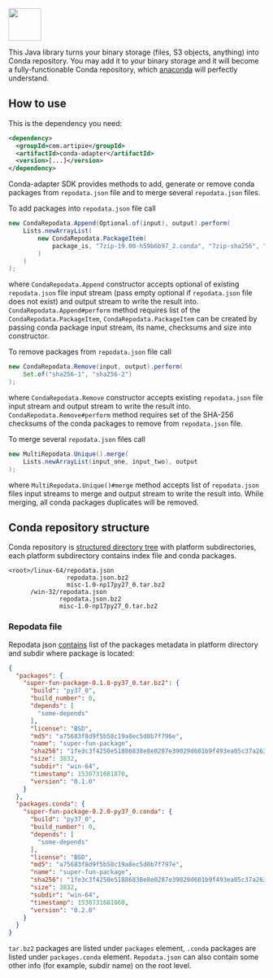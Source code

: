 <a href="http://artipie.com"><img src="https://www.artipie.com/logo.svg" width="64px" height="64px"/></a>

This Java library turns your binary storage (files, S3 objects, anything) into Conda repository.
You may add it to your binary storage and it will become a fully-functionable Conda repository, 
which [anaconda](https://anaconda.org/) will perfectly understand.

## How to use

This is the dependency you need:

```xml
<dependency>
  <groupId>com.artipie</groupId>
  <artifactId>conda-adapter</artifactId>
  <version>[...]</version>
</dependency>
```

Conda-adapter SDK provides methods to add, generate or remove conda packages from `repodata.json` file and
to merge several `repodata.json` files.

To add packages into `repodata.json` file call
```java
new CondaRepodata.Append(Optional.of(input), output).perform(
    Lists.newArrayList(
        new CondaRepodata.PackageItem(
            package_is, "7zip-19.00-h59b6b97_2.conda", "7zip-sha256", "7zip-md5", 123L
        )
    )
);
```
where `CondaRepodata.Append` constructor accepts optional of existing `repodata.json` file input stream 
(pass empty optional if `repodata.json` file does not exist) and output stream to write the result into.
`CondaRepodata.Append#perform` method requires list of the `CondaRepodata.PackageItem`, 
`CondaRepodata.PackageItem` can be created by passing conda package input stream, its name, checksums and 
size into constructor.

To remove packages from `repodata.json` file call
```java
new CondaRepodata.Remove(input, output).perform(
    Set.of("sha256-1", "sha256-2")
);
```
where `CondaRepodata.Remove` constructor accepts existing `repodata.json` file input stream and 
output stream to write the result into. `CondaRepodata.Remove#perform` method requires set of the
SHA-256 checksums of the conda packages to remove from `repodata.json` file.

To merge several `repodata.json` files call
```java
new MultiRepodata.Unique().merge(
    Lists.newArrayList(input_one, input_two), output
);
```
where `MultiRepodata.Unique()#merge` method accepts list of `repodata.json` files input streams to 
merge and output stream to write the result into. While merging, all conda packages duplicates will
be removed.

## Conda repository structure

Conda repository is [structured directory tree](https://docs.conda.io/projects/conda-build/en/latest/resources/package-spec.html#repository-structure-and-index) 
with platform subdirectories, each platform subdirectory contains index file and conda packages. 

```commandline
<root>/linux-64/repodata.json
                repodata.json.bz2
                misc-1.0-np17py27_0.tar.bz2
      /win-32/repodata.json
              repodata.json.bz2
              misc-1.0-np17py27_0.tar.bz2
```

### Repodata file

Repodata json [contains](https://docs.conda.io/projects/conda-build/en/latest/concepts/generating-index.html#repodata-json) 
list of the packages metadata in platform directory and subdir where package is located:

```json
{
  "packages": {
    "super-fun-package-0.1.0-py37_0.tar.bz2": {
      "build": "py37_0",
      "build_number": 0,
      "depends": [
        "some-depends"
      ],
      "license": "BSD",
      "md5": "a75683f8d9f5b58c19a8ec5d0b7f796e",
      "name": "super-fun-package",
      "sha256": "1fe3c3f4250e51886838e8e0287e39029d601b9f493ea05c37a2630a9fe5810f",
      "size": 3832,
      "subdir": "win-64",
      "timestamp": 1530731681870,
      "version": "0.1.0"
    }
  },
  "packages.conda": {
    "super-fun-package-0.2.0-py37_0.conda": {
      "build": "py37_0",
      "build_number": 0,
      "depends": [
        "some-depends"
      ],
      "license": "BSD",
      "md5": "a75683f8d9f5b58c19a8ec5d0b7f797e",
      "name": "super-fun-package",
      "sha256": "1fe3c3f4250e51886838e8e0287e39029d601b9f493ea05c37a2630a9fe5811f",
      "size": 3832,
      "subdir": "win-64",
      "timestamp": 1530731681860,
      "version": "0.2.0"
    }
  }
}
```
`tar.bz2` packages are listed under `packages` element, `.conda` packages are listed under 
`packages.conda` element. `Repodata.json` can also contain some other info 
(for example, subdir name) on the root level. 
